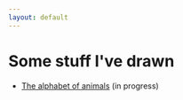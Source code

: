 ```yaml
---
layout: default
---
```


# Some stuff I've drawn

- [The alphabet of animals](/drawings/alphabet-animals) (in progress)
